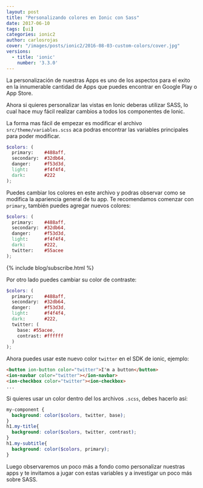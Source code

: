 ```yaml
---
layout: post
title: "Personalizando colores en Ionic con Sass"
date: 2017-06-10
tags: [ui]
categories: ionic2
author: carlosrojas
cover: "/images/posts/ionic2/2016-08-03-custom-colors/cover.jpg"
versions:
  - title: 'ionic'
    number: '3.3.0'
---
```


<amp-img width="1024" height="512" layout="responsive" src="/images/posts/ionic2/2016-08-03-custom-colors/cover.jpg" alt="Personalizando colores en Ionic con Sass"></amp-img>

La personalización de nuestras Apps es uno de los aspectos para el exito en la innumerable cantidad de Apps que puedes encontrar en Google Play o App Store.

Ahora si quieres personalizar las vistas en Ionic deberas utilizar SASS, lo cual hace muy fácil realizar cambios a todos los componentes de Ionic.

La forma mas fácil de empezar es modificar el archivo `src/theme/variables.scss` aca podras encontrar las variables principales para poder modificar.

```scss
$colors: (
  primary:    #488aff,
  secondary:  #32db64,
  danger:     #f53d3d,
  light:      #f4f4f4,
  dark:       #222
);
```

Puedes cambiar los colores en este archivo y podras observar como se modifica la apariencia general de tu app. Te recomendamos comenzar con `primary`, también puedes agregar nuevos colores:

```scss
$colors: (
  primary:    #488aff,
  secondary:  #32db64,
  danger:     #f53d3d,
  light:      #f4f4f4,
  dark:       #222,
  twitter:    #55acee
);
```

{% include blog/subscribe.html %}

Por otro lado puedes cambiar su color de contraste:

```scss
$colors: (
  primary:    #488aff,
  secondary:  #32db64,
  danger:     #f53d3d,
  light:      #f4f4f4,
  dark:       #222,
  twitter: (
    base: #55acee,
    contrast: #ffffff
  )
);
```

Ahora puedes usar este nuevo color `twitter` en el SDK de ionic, ejemplo:

```html
<button ion-button color="twitter">I'm a button</button>
<ion-navbar color="twitter"></ion-navbar>
<ion-checkbox color="twitter"><ion-checkbox>
...
```

Si quieres usar un color dentro del los archivos `.scss`, debes hacerlo así:

```scss
my-component {
  background: color($colors, twitter, base);
}
h1.my-title{
  background: color($colors, twitter, contrast);
}
h1.my-subtitle{
  background: color($colors, primary);
}
```

Luego observaremos un poco más a fondo como personalizar nuestras apps y te invitamos a jugar con estas variables y a investigar un poco más sobre SASS.


